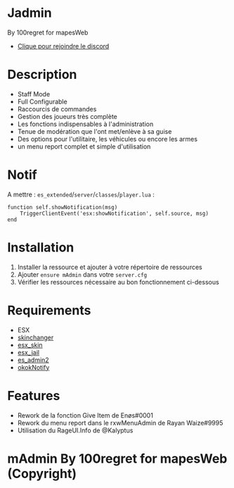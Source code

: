 # Jadmin

By 100regret for mapesWeb

- [Clique pour rejoindre le discord](https://discord.gg/mapesWeb)


# Description

- Staff Mode
- Full Configurable
- Raccourcis de commandes
- Gestion des joueurs très complète
- Les fonctions indispensables à l'administration
- Tenue de modération que l'ont met/enlève à sa guise
- Des options pour l'utilitaire, les véhicules ou encore les armes
- un menu report complet et simple d'utilisation

# Notif

A mettre : `es_extended`/`server`/`classes`/`player.lua` :

```
function self.showNotification(msg)    
    TriggerClientEvent('esx:showNotification', self.source, msg)
end
```

# Installation


1. Installer la ressource et ajouter à votre répertoire de ressources
2. Ajouter `ensure mAdmin` dans votre `server.cfg`
3. Vérifier les ressources nécessaire au bon fonctionnement ci-dessous


# Requirements

- ESX
- [skinchanger](https://github.com/StockholmCityRP/skinchanger)
- [esx_skin](https://github.com/StockholmCityRP/esx_skin)
- [esx_jail](https://github.com/esx-community/esx_jail)
- [es_admin2](https://github.com/PrintedoX/es_admin2)
- [okokNotify](https://github.com/Filipe0071/okokNotify)

# Features

- Rework de la fonction Give Item de Enøs#0001
- Rework du menu report dans le rxwMenuAdmin de Rayan Waize#9995
- Utilisation du RageUI.Info de @Kalyptus

# mAdmin By 100regret for mapesWeb (Copyright)



